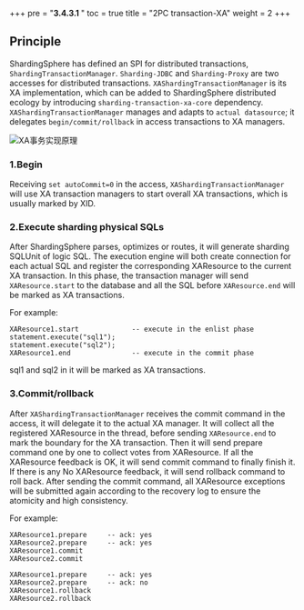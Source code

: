+++
pre = "<b>3.4.3.1 </b>"
toc = true
title = "2PC transaction-XA"
weight = 2
+++

## Principle

ShardingSphere has defined an SPI for distributed transactions, `ShardingTransactionManager`. `Sharding-JDBC` and `Sharding-Proxy` are two accesses for distributed transactions. `XAShardingTransactionManager` is its XA implementation, which can be added to ShardingSphere distributed ecology by introducing `sharding-transaction-xa-core` dependency. `XAShardingTransactionManager` manages and adapts to `actual datasource`; it delegates `begin/commit/rollback` in access transactions to XA managers.

![XA事务实现原理](https://shardingsphere.apache.org/document/current/img/transaction/2pc-xa-transaction-design_cn.png)

### 1.Begin

Receiving `set autoCommit=0` in the access, `XAShardingTransactionManager` will use XA transaction managers to start overall XA transactions, which is usually marked by XID.

### 2.Execute sharding physical SQLs

After ShardingSphere parses, optimizes or routes, it will generate sharding SQLUnit of logic SQL. The execution engine will both create connection for each actual SQL and register the corresponding XAResource to the current XA transaction. In this phase, the transaction manager will send `XAResource.start` to the database and all the SQL before `XAResource.end` will be marked as XA transactions.

For example:

```
XAResource1.start             -- execute in the enlist phase
statement.execute("sql1");
statement.execute("sql2");
XAResource1.end               -- execute in the commit phase
```

sql1 and sql2 in it will be marked as XA transactions.

### 3.Commit/rollback

After `XAShardingTransactionManager` receives the commit command in the access, it will delegate it to the actual XA manager. It will collect all the registered XAResource in the thread, before sending `XAResource.end` to mark the boundary for the XA transaction. Then it will send prepare command one by one to collect votes from XAResource. If all the XAResource feedback is OK, it will send commit command to finally finish it. If there is any No XAResource feedback, it will send rollback command to roll back. After sending the commit command, all XAResource exceptions will be submitted again according to the recovery log to ensure the atomicity and high consistency.

For example:

```
XAResource1.prepare     -- ack: yes
XAResource2.prepare     -- ack: yes
XAResource1.commit
XAResource2.commit
     
XAResource1.prepare     -- ack: yes
XAResource2.prepare     -- ack: no
XAResource1.rollback
XAResource2.rollback
```